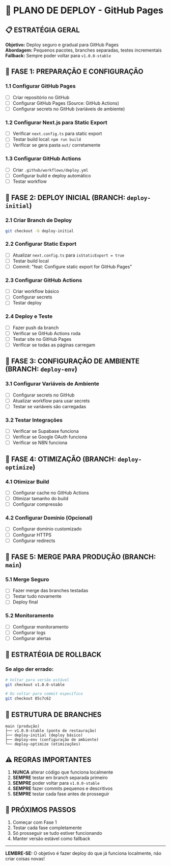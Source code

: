 # 🚀 PLANO DE DEPLOY - GitHub Pages

## 📋 ESTRATÉGIA GERAL

**Objetivo:** Deploy seguro e gradual para GitHub Pages  
**Abordagem:** Pequenos pacotes, branches separadas, testes incrementais  
**Fallback:** Sempre poder voltar para `v1.0.0-stable`

## 🎯 FASE 1: PREPARAÇÃO E CONFIGURAÇÃO

### 1.1 Configurar GitHub Pages
- [ ] Criar repositório no GitHub
- [ ] Configurar GitHub Pages (Source: GitHub Actions)
- [ ] Configurar secrets no GitHub (variáveis de ambiente)

### 1.2 Configurar Next.js para Static Export
- [ ] Verificar `next.config.ts` para static export
- [ ] Testar build local: `npm run build`
- [ ] Verificar se gera pasta `out/` corretamente

### 1.3 Configurar GitHub Actions
- [ ] Criar `.github/workflows/deploy.yml`
- [ ] Configurar build e deploy automático
- [ ] Testar workflow

## 🎯 FASE 2: DEPLOY INICIAL (BRANCH: `deploy-initial`)

### 2.1 Criar Branch de Deploy
```bash
git checkout -b deploy-initial
```

### 2.2 Configurar Static Export
- [ ] Atualizar `next.config.ts` para `isStaticExport = true`
- [ ] Testar build local
- [ ] Commit: "feat: Configure static export for GitHub Pages"

### 2.3 Configurar GitHub Actions
- [ ] Criar workflow básico
- [ ] Configurar secrets
- [ ] Testar deploy

### 2.4 Deploy e Teste
- [ ] Fazer push da branch
- [ ] Verificar se GitHub Actions roda
- [ ] Testar site no GitHub Pages
- [ ] Verificar se todas as páginas carregam

## 🎯 FASE 3: CONFIGURAÇÃO DE AMBIENTE (BRANCH: `deploy-env`)

### 3.1 Configurar Variáveis de Ambiente
- [ ] Configurar secrets no GitHub
- [ ] Atualizar workflow para usar secrets
- [ ] Testar se variáveis são carregadas

### 3.2 Testar Integrações
- [ ] Verificar se Supabase funciona
- [ ] Verificar se Google OAuth funciona
- [ ] Verificar se N8N funciona

## 🎯 FASE 4: OTIMIZAÇÃO (BRANCH: `deploy-optimize`)

### 4.1 Otimizar Build
- [ ] Configurar cache no GitHub Actions
- [ ] Otimizar tamanho do build
- [ ] Configurar compressão

### 4.2 Configurar Domínio (Opcional)
- [ ] Configurar domínio customizado
- [ ] Configurar HTTPS
- [ ] Configurar redirects

## 🎯 FASE 5: MERGE PARA PRODUÇÃO (BRANCH: `main`)

### 5.1 Merge Seguro
- [ ] Fazer merge das branches testadas
- [ ] Testar tudo novamente
- [ ] Deploy final

### 5.2 Monitoramento
- [ ] Configurar monitoramento
- [ ] Configurar logs
- [ ] Configurar alertas

## 🔄 ESTRATÉGIA DE ROLLBACK

### Se algo der errado:
```bash
# Voltar para versão estável
git checkout v1.0.0-stable

# Ou voltar para commit específico
git checkout 85c7c62
```

## 📁 ESTRUTURA DE BRANCHES

```
main (produção)
├── v1.0.0-stable (ponto de restauração)
├── deploy-initial (deploy básico)
├── deploy-env (configuração de ambiente)
└── deploy-optimize (otimizações)
```

## ⚠️ REGRAS IMPORTANTES

1. **NUNCA** alterar código que funciona localmente
2. **SEMPRE** testar em branch separada primeiro
3. **SEMPRE** poder voltar para `v1.0.0-stable`
4. **SEMPRE** fazer commits pequenos e descritivos
5. **SEMPRE** testar cada fase antes de prosseguir

## 🎯 PRÓXIMOS PASSOS

1. Começar com Fase 1
2. Testar cada fase completamente
3. Só prosseguir se tudo estiver funcionando
4. Manter versão estável como fallback

---

**LEMBRE-SE:** O objetivo é fazer deploy do que já funciona localmente, não criar coisas novas!
